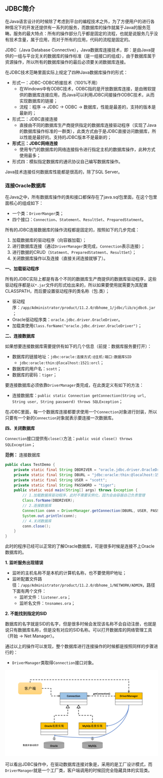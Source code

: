 ## JDBC简介

在Java语言设计的时候除了考虑到平台的编程技术之外，为了方便用户的进行各种情况下的开发还提供有一系列的服务，而数据库的操作就属于Java的服务范畴。服务的最大特点：所有的操作部分几乎都是固定的流程，也就是说服务几乎没有技术含量，属于应用，而对于所有的应用，代码的流程是固定的。

JDBC（Java Database Connective），Java数据库连接技术，即：是由Java提供的一组与平台无关的数据库的操作标准（是一组接口的组成），由于数据库属于资源操作，所以所有的数据库操作的最后必须要关闭数据库连接。

在JDBC技术范畴里面实际上规定了四种Java数据库操作的形式：

* 形式一：JDBC-ODBC桥接技术（100%不用）
  * 在Windows中有ODBC技术，ODBC指的是开放数据库连接，是由微软提供的数据库连接应用，而Java可以利用JDBC间接操作ODBC技术，从而实现数据库的链接；
  * 流程：程序 → JDBC → ODBC → 数据库，性能是最差的，支持的版本是最新的；
* 形式二：JDBC直接连接
  * 直接由不同的数据库生产商提供指定的数据库连接驱动程序（实现了Java的数据库操作标准的一群类），此类方式由于是JDBC直接访问数据库，所以性能是最好的。支持的JDBC版本不是最新的；
* **形式三：JDBC网络连接**
  * 使用专门的数据库的网络连接指令进行指定主机的数据库操作，此种方式使用最多；
* 形式四：模拟指定数据库的通讯协议自己编写数据库操作。

Java技术连接任何数据库性能都是很高的，除了SQL Server。

### 连接Oracle数据库

在Java之中，所有数据库操作的类和接口都保存在了java.sql包里面，在这个包里面核心的组成如下：

* 一个类：`DriverManger`类；
* 四个接口：`Connection`、`Statement`、`ResultSet`、`PreparedStatment`。

所有的JDBC连接数据库的操作流程都是固定的，按照如下的几步完成：

1. 加载数据库的驱动程序（向容器加载）；
2. 进行数据库连接（通过`DriverManager`类完成，`Connection`表示连接）；
3. 进行数据的CRUD（`Statment`、`PreparedStatment`、`ResultSet`）；
4. 关闭数据库操作以及连接（直接关闭连接就够了）。

**一、加载驱动程序**

所有的JDBC实际上都是有各个不同的数据库生产商提供的数据库驱动程序，这些驱动程序都是以`*.jar`文件的形式给出来的，所以如果要使用就需要为其配置CLASSPATH，而后要设置驱动程序的类名称（包.类）；

* 驱动程序：`/app/Administrator/product/11.2.0/dbhome_1/jdbc/lib/ojdbc6.jar`；
* Oracle驱动程序类：`oracle.jdbc.driver.OracleDriver`。
* 加载类使用`Class.forName("oracle.jdbc.driver.OracleDriver")`；

**二、连接数据库**

如果想要连接数据库需要提供有如下的几个信息（前提：数据库服务要打开）：

* 数据库的链接地址：`jdbc:oracle:连接方式:@主机:端口:数据库SID`
  * `jdbc:oracle:thin:@localhost:1521:orcl`；
* 数据库的用户名：`scott`；
* 数据库的密码：`tiger`；

要连接数据库必须依靠`DriverManager`类完成，在此类定义有如下的方法：

* 连接数据库：`public static Connection getConnection(String url, String user, String password) throws SQLException`；

在JDBC里面，每一个数据库连接都要求使用一个`Connection`对象进行封装，所以只要有一个新的`Connection`对象就表示要连接一次数据库。

**四、关闭数据库**

`Connection`接口提供有`close()`方法：`public void close() throws SQLException`；

**范例：** 连接数据库
```java
public class TestDemo {
	private static final String DBDRIVER = "oracle.jdbc.driver.OracleDriver";
	private static final String DBURL = "jdbc:oracle:thin:@localhost:1521:orcl";
	private static final String USER = "scott";
	private static final String PASSWORD = "tiger";
	public static void main(String[] args) throws Exception {
		// 1.加载数据库驱动程序，此时不需要实例化，因为会由容器自己负责管理
		Class.forName(DBDRIVER);
		// 2.连接数据库
		Connection conn = DriverManager.getConnection(DBURL, USER, PASSWORD);
		System.out.println(conn);
		// 4.关闭数据库
		conn.close();
	}
}
```

此时的程序已经可以正常的了解Oracle数据库，可是很多时候是连接不上Oracle数据库的。

**1. 监听服务出现错误**

* 监听的主机名称不是本机的计算机名称，也不要使用IP地址；
* 监听配置文件路径：`/app/Administrator/product/11.2.0/dbhome_1/NETWORK/ADMIN`，路径下面有两个文件：
  * 监听文件：`listener.ora`；
  * 监听名文件：`tnsnames.ora`；

**2. 不能找到指定的SID**

数据库的名字就是SID的名字，但是很多时候会发现该名称不会自动注册，也就是说只有数据库名称，但是没有对应的SID名称。可以打开数据库的网络管理工具（开始 → Net Manager）。

通过以上的操作可以发现，整个数据库进行连接操作的时候都是按照同样的步骤进行的：

* `DriverManager`类取得`Connection`接口对象。

![](../assets/chapter-3/section-30/1.png)

可以看出JDBC操作中，在驱动数据库连接对象是，采用的是工厂设计模式，而`DriverManager`就是一个工厂类，客户端调用的时候回完全隐藏具体的实现类。
